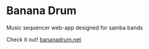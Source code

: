# Banana Drum

Music sequencer web-app designed for samba bands

Check it out! [bananadrum.net](https://bananadrum.net)
